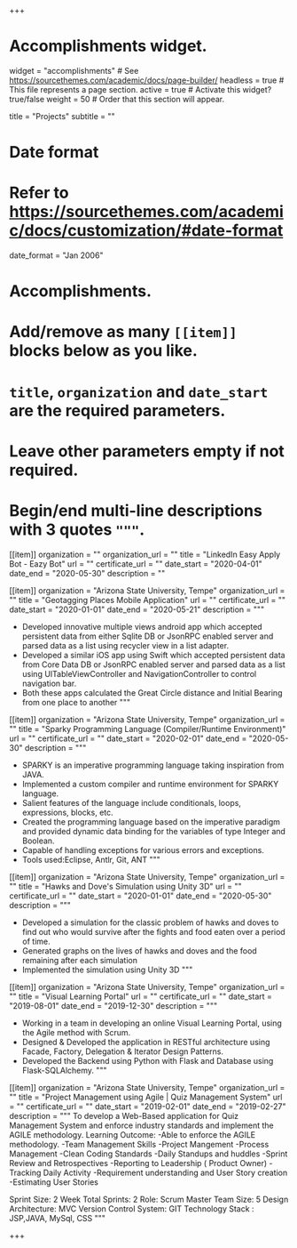 +++
# Accomplishments widget.
widget = "accomplishments"  # See https://sourcethemes.com/academic/docs/page-builder/
headless = true  # This file represents a page section.
active = true  # Activate this widget? true/false
weight = 50  # Order that this section will appear.

title = "Projects"
subtitle = ""

# Date format
#   Refer to https://sourcethemes.com/academic/docs/customization/#date-format
date_format = "Jan 2006"

# Accomplishments.
#   Add/remove as many `[[item]]` blocks below as you like.
#   `title`, `organization` and `date_start` are the required parameters.
#   Leave other parameters empty if not required.
#   Begin/end multi-line descriptions with 3 quotes `"""`.


[[item]]
  organization = ""
  organization_url = ""
  title = "LinkedIn Easy Apply Bot - Eazy Bot"
  url = ""
  certificate_url = ""
  date_start = "2020-04-01"
  date_end = "2020-05-30"
  description = ""
  
[[item]]
  organization = "Arizona State University, Tempe"
  organization_url = ""
  title = "Geotagging Places Mobile Application"
  url = ""
  certificate_url = ""
  date_start = "2020-01-01"
  date_end = "2020-05-21"
  description = """
  - Developed innovative multiple views android app which accepted persistent data from either Sqlite DB or JsonRPC enabled server and parsed data as a list using recycler view in a list adapter.
  - Developed a similar iOS app using Swift which accepted persistent data from Core Data DB or JsonRPC enabled server and parsed data as a list using UITableViewController and NavigationController to control navigation bar.
  - Both these apps calculated the Great Circle distance and Initial Bearing from one place to another
  """

[[item]]
  organization = "Arizona State University, Tempe"
  organization_url = ""
  title = "Sparky Programming Language (Compiler/Runtime Environment)"
  url = ""
  certificate_url = ""
  date_start = "2020-02-01"
  date_end = "2020-05-30"
  description = """
- SPARKY is an imperative programming language taking inspiration from JAVA.
- Implemented a custom compiler and runtime environment for SPARKY language.
- Salient features of the language include conditionals, loops, expressions, blocks, etc.
- Created the programming language based on the imperative paradigm and provided dynamic data binding for the variables of type Integer and Boolean.
- Capable of handling exceptions for various errors and exceptions.
- Tools used:Eclipse, Antlr, Git, ANT
  """

[[item]]
  organization = "Arizona State University, Tempe"
  organization_url = ""
  title = "Hawks and Dove's Simulation using Unity 3D"
  url = ""
  certificate_url = ""
  date_start = "2020-01-01"
  date_end = "2020-05-30"
  description = """
- Developed a simulation for the classic problem of hawks and doves to find out who would survive after the fights and food eaten over a period of time.
- Generated graphs on the lives of hawks and doves and the food remaining after each simulation
- Implemented the simulation using Unity 3D
  """

[[item]]
  organization = "Arizona State University, Tempe"
  organization_url = ""
  title = "Visual Learning Portal"
  url = ""
  certificate_url = ""
  date_start = "2019-08-01"
  date_end = "2019-12-30"
  description = """
- Working in a team in developing an online Visual Learning Portal, using the Agile method with Scrum.
- Designed & Developed the application in RESTful architecture using Facade, Factory, Delegation & Iterator Design Patterns.
- Developed the Backend using Python with Flask and Database using Flask-SQLAlchemy.
  """

[[item]]
  organization = "Arizona State University, Tempe"
  organization_url = ""
  title = "Project Management using Agile | Quiz Management System"
  url = ""
  certificate_url = ""
  date_start = "2019-02-01"
  date_end = "2019-02-27"
  description = """
To develop a Web-Based application for Quiz Management System and enforce industry standards and implement the AGILE methodology.
Learning Outcome:
-Able to enforce the AGILE methodology.
-Team Management Skills
-Project Mangement
-Process Management
-Clean Coding Standards
-Daily Standups and huddles
-Sprint Review and Retrospectives
-Reporting to Leadership ( Product Owner)
-Tracking Daily Activity
-Requirement understanding and User Story creation
-Estimating User Stories

Sprint Size: 2 Week
Total Sprints: 2
Role: Scrum Master
Team Size: 5
Design Architecture: MVC
Version Control System: GIT
Technology Stack :
JSP,JAVA, MySql, CSS
  """

+++
